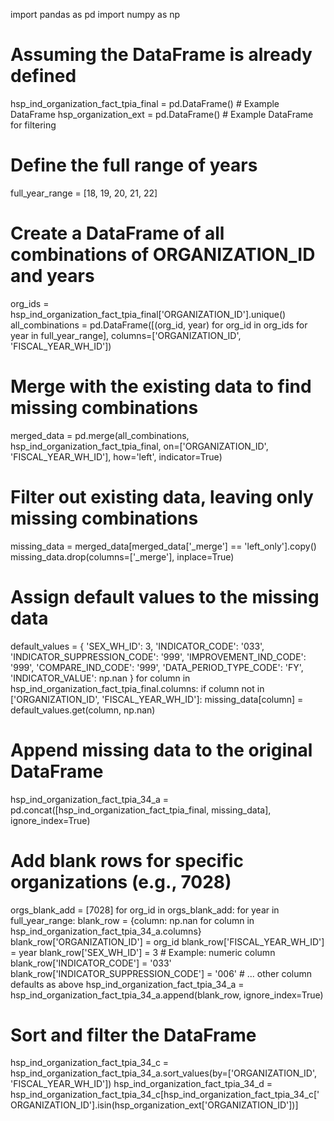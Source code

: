 import pandas as pd
import numpy as np

# Assuming the DataFrame is already defined
hsp_ind_organization_fact_tpia_final = pd.DataFrame()  # Example DataFrame
hsp_organization_ext = pd.DataFrame()  # Example DataFrame for filtering

# Define the full range of years
full_year_range = [18, 19, 20, 21, 22]

# Create a DataFrame of all combinations of ORGANIZATION_ID and years
org_ids = hsp_ind_organization_fact_tpia_final['ORGANIZATION_ID'].unique()
all_combinations = pd.DataFrame([(org_id, year) for org_id in org_ids for year in full_year_range],
                                columns=['ORGANIZATION_ID', 'FISCAL_YEAR_WH_ID'])

# Merge with the existing data to find missing combinations
merged_data = pd.merge(all_combinations, hsp_ind_organization_fact_tpia_final, 
                       on=['ORGANIZATION_ID', 'FISCAL_YEAR_WH_ID'], 
                       how='left', indicator=True)

# Filter out existing data, leaving only missing combinations
missing_data = merged_data[merged_data['_merge'] == 'left_only'].copy()
missing_data.drop(columns=['_merge'], inplace=True)

# Assign default values to the missing data
default_values = {
    'SEX_WH_ID': 3, 'INDICATOR_CODE': '033', 'INDICATOR_SUPPRESSION_CODE': '999',
    'IMPROVEMENT_IND_CODE': '999', 'COMPARE_IND_CODE': '999', 'DATA_PERIOD_TYPE_CODE': 'FY',
    'INDICATOR_VALUE': np.nan
}
for column in hsp_ind_organization_fact_tpia_final.columns:
    if column not in ['ORGANIZATION_ID', 'FISCAL_YEAR_WH_ID']:
        missing_data[column] = default_values.get(column, np.nan)

# Append missing data to the original DataFrame
hsp_ind_organization_fact_tpia_34_a = pd.concat([hsp_ind_organization_fact_tpia_final, missing_data], ignore_index=True)

# Add blank rows for specific organizations (e.g., 7028)
orgs_blank_add = [7028]
for org_id in orgs_blank_add:
    for year in full_year_range:
        blank_row = {column: np.nan for column in hsp_ind_organization_fact_tpia_34_a.columns}
        blank_row['ORGANIZATION_ID'] = org_id
        blank_row['FISCAL_YEAR_WH_ID'] = year
        blank_row['SEX_WH_ID'] = 3  # Example: numeric column
        blank_row['INDICATOR_CODE'] = '033'
        blank_row['INDICATOR_SUPPRESSION_CODE'] = '006'
        # ... other column defaults as above
        hsp_ind_organization_fact_tpia_34_a = hsp_ind_organization_fact_tpia_34_a.append(blank_row, ignore_index=True)

# Sort and filter the DataFrame
hsp_ind_organization_fact_tpia_34_c = hsp_ind_organization_fact_tpia_34_a.sort_values(by=['ORGANIZATION_ID', 'FISCAL_YEAR_WH_ID'])
hsp_ind_organization_fact_tpia_34_d = hsp_ind_organization_fact_tpia_34_c[hsp_ind_organization_fact_tpia_34_c['ORGANIZATION_ID'].isin(hsp_organization_ext['ORGANIZATION_ID'])]
